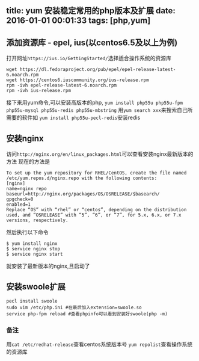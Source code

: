 title: yum 安装稳定常用的php版本及扩展
date: 2016-01-01 00:01:33
tags: [php,yum]
---
## 添加资源库 - epel, ius(以centos6.5及以上为例)  
<!-- more -->
打开网址`https://ius.io/GettingStarted/`选择适合操作系统的资源库  

``` shell
wget https://dl.fedoraproject.org/pub/epel/epel-release-latest-6.noarch.rpm       
wget https://centos6.iuscommunity.org/ius-release.rpm     
rpm -ivh epel-release-latest-6.noarch.rpm     
rpm -ivh ius-release.rpm 
```

接下来用yum命令,可以安装高版本的php,
`yum install php55u php55u-fpm php55u-mysql php55u-redis php55u-mbstring`
用`yum search xxx`来搜索自己所需要的软件如
`yum install php55u-pecl-redis`安装redis
## 安装nginx
访问`http://nginx.org/en/linux_packages.html`可以查看安装nginx最新版本的方法
现在的方法是

``` nginx
To set up the yum repository for RHEL/CentOS, create the file named /etc/yum.repos.d/nginx.repo with the following contents:
[nginx]
name=nginx repo
baseurl=http://nginx.org/packages/OS/OSRELEASE/$basearch/
gpgcheck=0
enabled=1
Replace “OS” with “rhel” or “centos”, depending on the distribution used, and “OSRELEASE” with “5”, “6”, or “7”, for 5.x, 6.x, or 7.x versions, respectively.         
```
然后执行以下命令
``` shell
$ yum install nginx
$ service nginx stop
$ service nginx start
```
就安装了最新版本的nginx,且启动了
## 安装swoole扩展
```
pecl install swoole
sudo vim /etc/php.ini #在最后加入extension=swoole.so
service php-fpm reload #查看phpinfo可以看到安装好swoole(php -m)
```
### 备注
用`cat /etc/redhat-release`查看centos系统版本号
`yum repolist`查看操作系统的资源库

